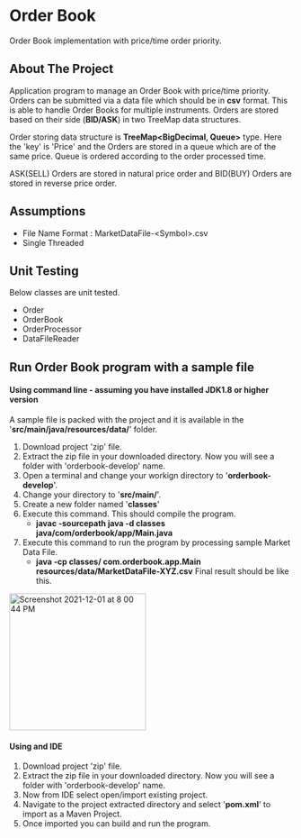 # Order Book
Order Book implementation with price/time order priority.

## About The Project
Application program to manage an Order Book with price/time priority. Orders can be submitted via a data file which should be in **csv** format.
This is able to handle Order Books for multiple instruments. Orders are stored based on their side (**BID/ASK**) in two TreeMap data structures.

Order storing data structure is **TreeMap<BigDecimal, Queue<Order>>** type. Here the 'key' is 'Price' and the Orders are stored in a queue which 
are of the same price. Queue is ordered according to the order processed time.

ASK(SELL) Orders are stored in natural price order and BID(BUY) Orders are stored in reverse price order.

## Assumptions
- File Name Format : MarketDataFile-\<Symbol\>.csv
- Single Threaded

## Unit Testing
Below classes are unit tested.
- Order
- OrderBook
- OrderProcessor
- DataFileReader

## Run Order Book program with a sample file
#### Using command line - assuming you have installed JDK1.8 or higher version
A sample file is packed with the project and it is available in the '**src/main/java/resources/data/**' folder.
1. Download project 'zip' file.
2. Extract the zip file in your downloaded directory. Now you will see a folder with 'orderbook-develop' name.
3. Open a terminal and change your workign directory to '**orderbook-develop**'.
4. Change your directory to '**src/main/**'.
5. Create a new folder named '**classes**'
6. Execute this command. This should compile the program.
   - **javac -sourcepath java -d classes java/com/orderbook/app/Main.java**
7. Execute this command to run the program by processing sample Market Data File.
   - **java -cp classes/ com.orderbook.app.Main resources/data/MarketDataFile-XYZ.csv**
Final result should be like this.
  <img width="243" alt="Screenshot 2021-12-01 at 8 00 44 PM" src="https://user-images.githubusercontent.com/6348101/144231066-d1b254f3-7bed-464e-bfa4-73008c48cd0c.png">
  
#### Using and IDE
1. Download project 'zip' file.
2. Extract the zip file in your downloaded directory. Now you will see a folder with 'orderbook-develop' name.
3. Now from IDE select open/import existing project.
4. Navigate to the project extracted directory and select '**pom.xml**' to import as a Maven Project.
5. Once imported you can build and run the program.

